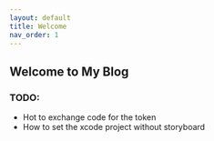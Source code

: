 ```yaml
---
layout: default
title: Welcome
nav_order: 1
---
```


## Welcome to My Blog

### TODO:
- Hot to exchange code for the token
- How to set the xcode project without storyboard